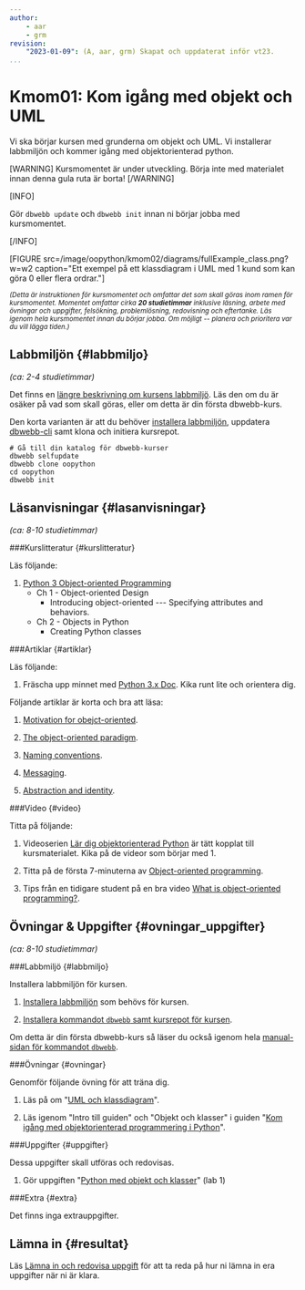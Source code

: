 ```yaml
---
author: 
    - aar
    - grm
revision:
    "2023-01-09": (A, aar, grm) Skapat och uppdaterat inför vt23.
...
```

Kmom01: Kom igång med objekt och UML
====================================

Vi ska börjar kursen med grunderna om objekt och UML. Vi installerar labbmiljön och kommer igång med 
objektorienterad python. 

<!--more-->

[WARNING]
Kursmomentet är under utveckling. Börja inte med materialet innan denna gula ruta är borta!
[/WARNING]

[INFO]

Gör `dbwebb update` och `dbwebb init` innan ni börjar jobba med kursmomentet.

[/INFO]

[FIGURE src=/image/oopython/kmom02/diagrams/fullExample_class.png?w=w2 caption="Ett exempel på ett klassdiagram i UML med 1 kund som kan göra 0 eller flera ordrar."]



<small><i>(Detta är instruktionen för kursmomentet och omfattar det som skall göras inom ramen för kursmomentet. Momentet omfattar cirka **20 studietimmar** inklusive läsning, arbete med övningar och uppgifter, felsökning, problemlösning, redovisning och eftertanke. Läs igenom hela kursmomentet innan du börjar jobba. Om möjligt -- planera och prioritera var du vill lägga tiden.)</i></small>



Labbmiljön  {#labbmiljo}
---------------------------------

*(ca: 2-4 studietimmar)*

Det finns en [längre beskrivning om kursens labbmiljö](./../installera-labbmiljo). Läs den om du är osäker på vad som skall göras, eller om detta är din första dbwebb-kurs.

Den korta varianten är att du behöver [installera labbmiljön](./../labbmiljo), uppdatera [dbwebb-cli](dbwebb-cli) samt klona och initiera kursrepot.

```text
# Gå till din katalog för dbwebb-kurser
dbwebb selfupdate
dbwebb clone oopython
cd oopython
dbwebb init
```



Läsanvisningar  {#lasanvisningar}
---------------------------------

*(ca: 8-10 studietimmar)*



###Kurslitteratur  {#kurslitteratur}

Läs följande:

1. [Python 3 Object-oriented Programming](kunskap/boken-python3-object-oriented-programming)  
    * Ch 1 - Object-oriented Design  
        - Introducing object-oriented --- Specifying attributes and behaviors.
    * Ch 2 - Objects in Python  
        - Creating Python classes



###Artiklar {#artiklar}

Läs följande:

1. Fräscha upp minnet med [Python 3.x Doc](https://docs.python.org/3/). Kika runt lite och orientera dig.

Följande artiklar är korta och bra att läsa:  
1. [Motivation for obejct-oriented](https://atomicobject.com/resources/oo-programming/introduction-motivation-for-oo).

1. [The object-oriented paradigm](https://atomicobject.com/resources/oo-programming/the-oo-paradigm).

1. [Naming conventions](https://atomicobject.com/resources/oo-programming/naming-conventions).

1. [Messaging](https://atomicobject.com/resources/oo-programming/messaging).

1. [Abstraction and identity](https://atomicobject.com/resources/oo-programming/abstraction-and-identity).



###Video  {#video}

Titta på följande:  

1. Videoserien [Lär dig objektorienterad Python](https://www.youtube.com/playlist?list=PLKtP9l5q3ce8cmKXE9Gw1Ra0GaYufGbN7) är tätt kopplat till kursmaterialet. Kika på de videor som börjar med 1.

1. Titta på de första 7-minuterna av [Object-oriented programming](https://www.youtube.com/watch?v=lbXsrHGhBAU).  

1. Tips från en tidigare student på en bra video [What is object-oriented programming?](https://www.youtube.com/watch?v=xoL6WvCARJY).


Övningar & Uppgifter  {#ovningar_uppgifter}
-------------------------------------------

*(ca: 8-10 studietimmar)*



###Labbmiljö {#labbmiljo}

Installera labbmiljön för kursen.

1. [Installera labbmiljön](oopython/labbmiljo) som behövs för kursen.

1. [Installera kommandot `dbwebb`  samt kursrepot för kursen](dbwebb-cli/clone).

Om detta är din första dbwebb-kurs så läser du också igenom hela [manual-sidan för kommandot `dbwebb`](dbwebb-cli).



###Övningar {#ovningar}

Genomför följande övning för att träna dig.

1. Läs på om "[UML och klassdiagram](kunskap/intro_till_klassdiagram)".

2. Läs igenom "Intro till guiden" och "Objekt och klasser" i guiden "[Kom igång med objektorienterad programmering i Python](guide/kom-igang-med-objektorienterad-programmering-i-python)".



###Uppgifter {#uppgifter}

Dessa uppgifter skall utföras och redovisas.

1. Gör uppgiften "[Python med objekt och klasser](uppgift/python-med-objekt-och-klasser2)" (lab 1)



###Extra {#extra}

Det finns inga extrauppgifter.


Lämna in  {#resultat}
-----------------------------------------------

Läs [Lämna in och redovisa uppgift](./../redovisa) för att ta reda på hur ni lämna in era uppgifter när ni är klara.

